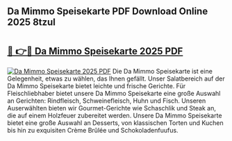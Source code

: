 ## Da Mimmo Speisekarte PDF Download Online 2025 8tzuI

# <h2><a href="http://gc7uq9.nevu.top/?p=Da+Mimmo+Speisekarte">🔗 👉🔴 Da Mimmo Speisekarte 2025 PDF</a></h2>

[![Da Mimmo Speisekarte 2025 PDF](https://i.imgur.com/dBaPXMq.png)](http://gc7uq9.nevu.top/?p=Da+Mimmo+Speisekarte)
Die Da Mimmo Speisekarte ist eine Gelegenheit, etwas zu wählen, das Ihnen gefällt. Unser Salatbereich auf der Da Mimmo Speisekarte bietet leichte und frische Gerichte. Für Fleischliebhaber bietet unsere Da Mimmo Speisekarte eine große Auswahl an Gerichten: Rindfleisch, Schweinefleisch, Huhn und Fisch. Unseren Auserwählten bieten wir Gourmet-Gerichte wie Schaschlik und Steak an, die auf einem Holzfeuer zubereitet werden. Unsere Da Mimmo Speisekarte bietet eine große Auswahl an Desserts, von klassischen Torten und Kuchen bis hin zu exquisiten Crème Brûlée und Schokoladenfuufus.
